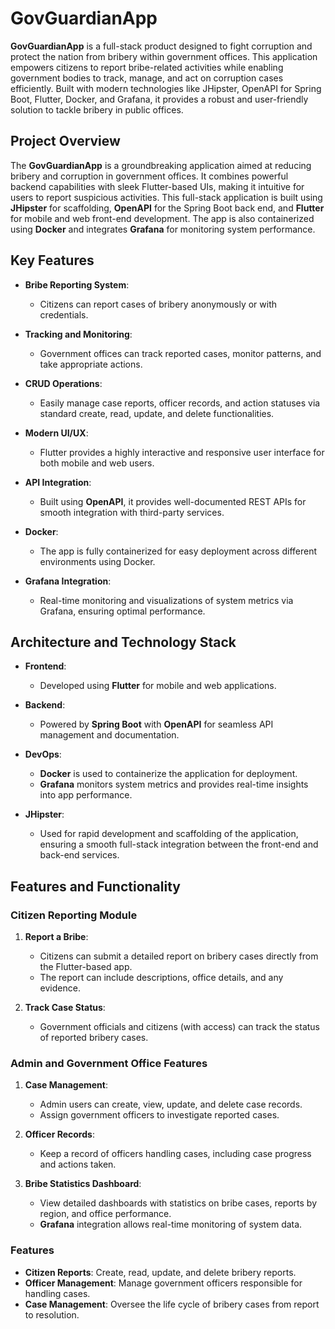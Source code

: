 # GovGuardianApp

**GovGuardianApp** is a full-stack product designed to fight corruption and protect the nation from bribery within government offices. This application empowers citizens to report bribe-related activities while enabling government bodies to track, manage, and act on corruption cases efficiently. Built with modern technologies like JHipster, OpenAPI for Spring Boot, Flutter, Docker, and Grafana, it provides a robust and user-friendly solution to tackle bribery in public offices.

## Project Overview

The **GovGuardianApp** is a groundbreaking application aimed at reducing bribery and corruption in government offices. It combines powerful backend capabilities with sleek Flutter-based UIs, making it intuitive for users to report suspicious activities. This full-stack application is built using **JHipster** for scaffolding, **OpenAPI** for the Spring Boot back end, and **Flutter** for mobile and web front-end development. The app is also containerized using **Docker** and integrates **Grafana** for monitoring system performance.

## Key Features

- **Bribe Reporting System**:
  - Citizens can report cases of bribery anonymously or with credentials.
  
- **Tracking and Monitoring**:
  - Government offices can track reported cases, monitor patterns, and take appropriate actions.

- **CRUD Operations**:
  - Easily manage case reports, officer records, and action statuses via standard create, read, update, and delete functionalities.

- **Modern UI/UX**:
  - Flutter provides a highly interactive and responsive user interface for both mobile and web users.

- **API Integration**:
  - Built using **OpenAPI**, it provides well-documented REST APIs for smooth integration with third-party services.

- **Docker**:
  - The app is fully containerized for easy deployment across different environments using Docker.

- **Grafana Integration**:
  - Real-time monitoring and visualizations of system metrics via Grafana, ensuring optimal performance.

## Architecture and Technology Stack

- **Frontend**: 
  - Developed using **Flutter** for mobile and web applications.
  
- **Backend**:
  - Powered by **Spring Boot** with **OpenAPI** for seamless API management and documentation.

- **DevOps**:
  - **Docker** is used to containerize the application for deployment.
  - **Grafana** monitors system metrics and provides real-time insights into app performance.

- **JHipster**:
  - Used for rapid development and scaffolding of the application, ensuring a smooth full-stack integration between the front-end and back-end services.

## Features and Functionality

### Citizen Reporting Module

1. **Report a Bribe**:
   - Citizens can submit a detailed report on bribery cases directly from the Flutter-based app.
   - The report can include descriptions, office details, and any evidence.

2. **Track Case Status**:
   - Government officials and citizens (with access) can track the status of reported bribery cases.

### Admin and Government Office Features

1. **Case Management**:
   - Admin users can create, view, update, and delete case records.
   - Assign government officers to investigate reported cases.

2. **Officer Records**:
   - Keep a record of officers handling cases, including case progress and actions taken.

3. **Bribe Statistics Dashboard**:
   - View detailed dashboards with statistics on bribe cases, reports by region, and office performance.
   - **Grafana** integration allows real-time monitoring of system data.

### Features

- **Citizen Reports**: Create, read, update, and delete bribery reports.
- **Officer Management**: Manage government officers responsible for handling cases.
- **Case Management**: Oversee the life cycle of bribery cases from report to resolution.
